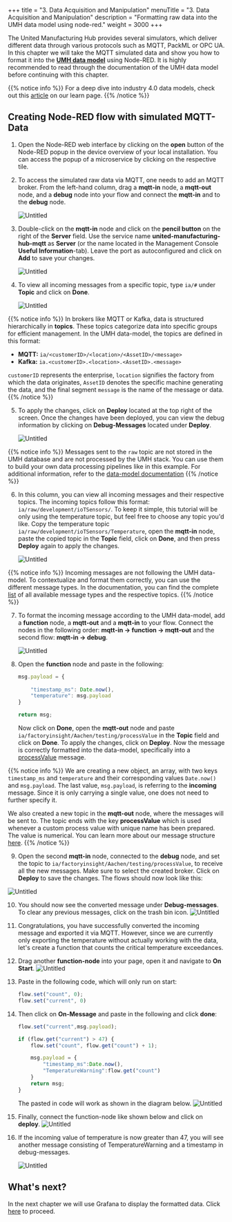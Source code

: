 +++
title = "3. Data Acquisition and Manipulation"
menuTitle = "3. Data Acquisition and Manipulation"
description = "Formatting raw data into the UMH data model using node-red."
weight = 3000
+++


 
  The United Manufacturing Hub provides several simulators, which deliver
  different data through various protocols such as MQTT, PackML or OPC UA. In
  this chapter we will take the MQTT simulated data and show you how to format
  it into the **[UMH data model](/docs/architecture/datamodel/)** using Node-RED. 
  It is highly recommended to read through the documentation of the UMH data
  model before continuing with this chapter.

{{% notice info %}}
  For a deep dive into industry 4.0 data models, check out this
  [article](https://learn.umh.app/lesson/navigating-data-flow-understanding-data-models)
  on our learn page.
{{% /notice %}}


## Creating Node-RED flow with simulated MQTT-Data

1. Open the Node-RED web interface by clicking on the **open** button of the
   Node-RED popup in the device overview of your local installation. You can
   access the popup of a microservice by clicking on the respective tile.

2. To access the simulated raw data via MQTT, one needs to add an MQTT broker.
   From the left-hand column, drag a **mqtt-in** node, a **mqtt-out** node, and
   a **debug** node into your flow and connect the **mqtt-in** and to the
   **debug** node.

   ![Untitled](/images/getstarted/dataAcquisitionManipulation/getStartedDataAcqMan1.png)

3. Double-click on the **mqtt-in** node and click
   on the **pencil button** on the right  of the **Server** field. Use the 
  service name **united-manufacturing-hub-mqtt** as **Server** (or the name 
  located in the Management Console **Useful Information**-tab). Leave the
   port as autoconfigured and click on **Add** to save your changes.

   ![Untitled](/images/getstarted/dataAcquisitionManipulation/usefulInfoMgmt.png?width=50%)
4. To view all incoming messages from a specific topic, type `ia/#` under 
   **Topic** and click on **Done**.


   ![Untitled](/images/getstarted/dataAcquisitionManipulation/getStartedDataAcqManiaRaw.png?width=75%)
  
  {{% notice info %}}
  In brokers like MQTT or Kafka, data is structured hierarchically in **topics**.
  These topics categorize data into specific groups for efficient management.
  In the UMH data-model, the topics are defined in this format:

  - **MQTT:** `ia/<customerID>/<location>/<AssetID>/<message>`
  - **Kafka:** `ia.<customerID>.<location>.<AssetID>.<message>`

  `customerID` represents the enterprise, `location` signifies the
  factory from which the data originates, `AssetID` denotes the specific machine
  generating the data, and the final segment `message` is the name of the
  message or data.
  {{% /notice %}}


5. To apply the changes, click on **Deploy** located at the top right of the 
   screen. Once the changes have been deployed, you can view the debug 
   information by clicking on **Debug-Messages** located under **Deploy**. 

   ![Untitled](/images/getstarted/dataAcquisitionManipulation/getStartedDataAcqManDebugDeploy.png)

  {{% notice info %}}
  Messages sent to the `raw` topic are not stored in the UMH database and are
  not processed by the UMH stack. You can use them to build your own data
  processing pipelines like in this example. For additional information, 
  refer to the
  [data-model documentation](https://umh.docs.umh.app/docs/architecture/datamodel/#raw-data)
  {{% /notice %}}

6. In this column, you can view all incoming messages and their respective
   topics. The incoming topics follow this format:
   `ia/raw/development/ioTSensors/`. To keep it simple, this tutorial will be
   only using the temperature topic, but feel free to choose any
   topic you'd like. Copy the temperature topic
   `ia/raw/development/ioTSensors/Temperature`, open the **mqtt-in** node,
   paste the copied topic in the **Topic** field, click on **Done**, and then
   press **Deploy** again to apply the changes.

   ![Untitled](/images/getstarted/dataAcquisitionManipulation/getStartedDataAcqManNewTopic.png)

  {{% notice info %}}
  Incoming messages are not following the UMH data-model. To contextualize and
  format them correctly, you can use the different message types.
  In the documentation, you can find the complete
  [list](https://umh.docs.umh.app/docs/architecture/datamodel/messages/)
  of all available message types and the respective topics.
  {{% /notice %}}

7. To format the incoming message according to the UMH data-model, add a
   **function** node, a **mqtt-out** and a **mqtt-in** to your flow. 
   Connect the nodes in the following order:
   **mqtt-in → function → mqtt-out** and the second flow: **mqtt-in → debug**.

   ![Untitled](/images/getstarted/dataAcquisitionManipulation/getStartedDataAcqManNewNodes.png)

8. Open the **function** node and paste in the following:

   ```jsx
   msg.payload = {
    
       "timestamp_ms": Date.now(), 
       "temperature": msg.payload
   }
   
   return msg;
   ```
   Now click on **Done**, open the **mqtt-out** node and paste 
   `ia/factoryinsight/Aachen/testing/processValue`
   in the **Topic** field and click on **Done**. To apply the changes, click 
   on **Deploy**. Now the message is correctly formatted into the data-model,
   specifically into a
   [processValue](https://umh.docs.umh.app/docs/architecture/datamodel/messages/processvalue/)
   message. 


  {{% notice info %}}
  We are creating a new object, an array, with two keys `timestamp_ms` and
  `temperature` and their corresponding values `Date.now()` and 
  `msg.payload`. The last value, `msg.payload`, is referring to the **incoming**
  message. Since it is only carrying a single value, one does not need to 
  further specify it. 
  
  We also created a new topic in the **mqtt-out** node, where the messages 
  will be sent to. The topic ends with the key **processValue** which is used
  whenever a custom process value with unique name has been prepared. The
  value is numerical. You can learn more about our message 
  structure [here](/docs/architecture/datamodel/messages/).
  {{% /notice %}}

9. Open the second **mqtt-in** node, connected to the **debug** node, and set
   the topic to `ia/factoryinsight/Aachen/testing/processValue`, to receive all 
   the new messages. Make sure to select the created broker. Click on **Deploy** 
   to save the changes. The flows should now look like this:

![Untitled](/images/getstarted/dataAcquisitionManipulation/getStartedDataAcqManNodeCompl.png)

10. You should now see the converted message under **Debug-messages**. To clear
   any previous messages, click on the trash bin icon.
    ![Untitled](/images/getstarted/dataAcquisitionManipulation/getStartedDataAcqManDebugWindow.png)

11. Congratulations, you have successfully converted the incoming message and
   exported it via MQTT. However, since we are currently only exporting the 
   temperature without actually working with the data, let's create a function
   that counts the critical temperature exceedances.

12. Drag another **function-node** into your page, open it and navigate to
   **On Start**.
    ![Untitled](/images/getstarted/dataAcquisitionManipulation/getStartedDataAcqManOnStart.png)

13. Paste in the following code, which will only run on start:

    ```jsx
    flow.set("count", 0);
    flow.set("current", 0)
    ```

14. Then click on **On-Message** and paste in the following and click **done**:

    ```jsx
    flow.set("current",msg.payload);
    
    if (flow.get("current") > 47) {
        flow.set("count", flow.get("count") + 1);
    
        msg.payload = {
            "timestamp_ms":Date.now(),
            "TemperatureWarning":flow.get("count")
        }
        return msg;
    }
    ```

    The pasted in code will work as shown in the diagram below.
    ![Untitled](/images/getstarted/dataAcquisitionManipulation/getStartedDataAcqManTemperatureWarning.png)

15. Finally, connect the function-node like shown below and click on **deploy**.
    ![Untitled](/images/getstarted/dataAcquisitionManipulation/getStartedDataAcqManNewFunction2.png)

16. If the incoming value of temperature is now greater than 47, you will see
   another message consisting of TemperatureWarning and a timestamp in 
   debug-messages.

    ![Untitled](/images/getstarted/dataAcquisitionManipulation/getStartedDataAcqManGreaterThan.png)


## What's next?

  In the next chapter we will use Grafana to display the formatted data.
  Click [here](/docs/getstarted/datavisualization/) to proceed.
